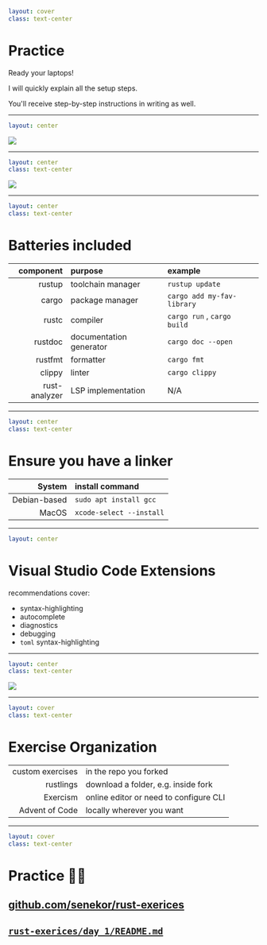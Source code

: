 ```yaml
layout: cover
class: text-center
```

# Practice

Ready your laptops!

I will quickly explain all the setup steps.

You'll receive step-by-step instructions in writing as well.

<Nr />

---

```yaml
layout: center
```

![](/fork.png)

<div
    style="border-color: red"
    class="border-4 absolute top-38.5 left-78 w-58 h-9"
></div>

<div
    style="border-color: red"
    class="border-4 absolute top-71.5 left-194.5 w-35.5 h-10.8"
></div>
<Arrow color="red" x1="780" y1="420" x2="820" y2="350" />

<Nr />

---

```yaml
layout: center
class: text-center
```

![](/install-page.png)

<div
    style="border-color: red"
    class="border-4 absolute top-8.2 left-92 w-21 h-8"
></div>
<Arrow color="red" x1="300" y1="120" x2="360" y2="80" />

<div
    style="border-color: red"
    class="border-4 absolute top-20 left-120 w-18 h-10"
></div>
<Arrow color="red" x1="400" y1="120" x2="460" y2="105" />

<Arrow color="red" x1="100" y1="456" x2="180" y2="456" />

<Nr />

---

```yaml
layout: center
class: text-center
```

# Batteries included

| **component** | **purpose**             | **example**                 |
| ------------: | :---------------------- | :-------------------------- |
|        rustup | toolchain manager       | `rustup update`             |
|         cargo | package manager         | `cargo add my-fav-library`  |
|         rustc | compiler                | `cargo run` , `cargo build` |
|       rustdoc | documentation generator | `cargo doc --open`          |
|       rustfmt | formatter               | `cargo fmt`                 |
|        clippy | linter                  | `cargo clippy`              |
| rust-analyzer | LSP implementation      | N/A                         |

<Nr />

---

```yaml
layout: center
class: text-center
```

# Ensure you have a linker

|   **System** | **install command**      |
| -----------: | :----------------------- |
| Debian-based | `sudo apt install gcc`   |
|        MacOS | `xcode-select --install` |

<Nr />

---

```yaml
layout: center
```

# Visual Studio Code Extensions

recommendations cover:

- syntax-highlighting
- autocomplete
- diagnostics
- debugging
- `toml` syntax-highlighting

<Nr />

---

```yaml
layout: center
class: text-center
```

<img
    src="/vscode-clippy.png"
    class="w-80%"
/>

<div
    style="border-color: red"
    class="border-4 absolute top-18 left-18 w-52 h-9.3"
></div>

<div
    style="border-color: red"
    class="border-4 absolute top-106 left-68 w-72 h-24"
></div>

<Nr />

---

```yaml
layout: cover
class: text-center
```

# Exercise Organization

|                  |                                        |
| ---------------: | :------------------------------------- |
| custom exercises | in the repo you forked                 |
|        rustlings | download a folder, e.g. inside fork    |
|         Exercism | online editor or need to configure CLI |
|   Advent of Code | locally wherever you want              |

<Nr />

---

```yaml
layout: cover
class: text-center
```

# Practice 🧑‍💻

## [github.com/senekor/rust-exerices](https://github.com/senekor/rust-exerices)

<div class="h-8"></div>

## [`rust-exerices/day_1/README.md`](https://github.com/senekor/rust-exerices/blob/main/day_1/README.md#day-1)

<Nr />
